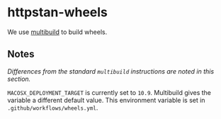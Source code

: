 httpstan-wheels
===============

We use [multibuild](https://github.com/matthew-brett/multibuild) to build wheels.

## Notes

*Differences from the standard ``multibuild`` instructions are noted in this section.*

``MACOSX_DEPLOYMENT_TARGET`` is currently set to ``10.9``. Multibuild gives the variable
a different default value. This environment variable is set in `.github/workflows/wheels.yml`.
